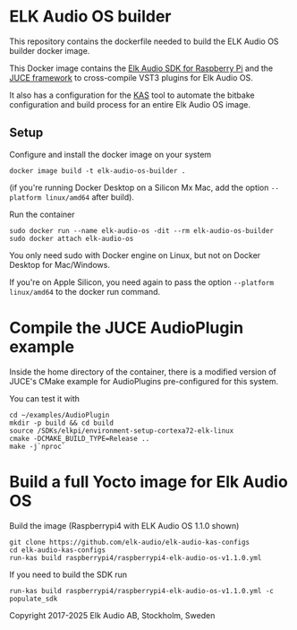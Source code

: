 # ELK Audio OS builder

This repository contains the dockerfile needed to build the ELK Audio OS builder docker image.

This Docker image contains the [Elk Audio SDK for Raspberry Pi](https://github.com/elk-audio/elkpi-sdk) and the [JUCE framework](https://github.com/juce-framework/JUCE) to cross-compile VST3 plugins for Elk Audio OS.

It also has a configuration for the [KAS](https://github.com/siemens/kas) tool to automate the bitbake configuration and build process for an entire Elk Audio OS image.

## Setup

Configure and install the docker image on your system
  ```
  docker image build -t elk-audio-os-builder .
  ```

(if you're running Docker Desktop on a Silicon Mx Mac, add the option `--platform linux/amd64` after build).

Run the container
  ```
  sudo docker run --name elk-audio-os -dit --rm elk-audio-os-builder
  sudo docker attach elk-audio-os
  ```

You only need sudo with Docker engine on Linux, but not on Docker Desktop for Mac/Windows.

If you're on Apple Silicon, you need again to pass the option `--platform linux/amd64` to the docker run command.

# Compile the JUCE AudioPlugin example

Inside the home directory of the container, there is a modified version of JUCE's CMake example for AudioPlugins pre-configured for this system.

You can test it with
  ```
  cd ~/examples/AudioPlugin
  mkdir -p build && cd build
  source /SDKs/elkpi/environment-setup-cortexa72-elk-linux
  cmake -DCMAKE_BUILD_TYPE=Release ..
  make -j`nproc`
  ```

# Build a full Yocto image for Elk Audio OS

Build the image (Raspberrypi4 with ELK Audio OS 1.1.0 shown)
  ```
  git clone https://github.com/elk-audio/elk-audio-kas-configs
  cd elk-audio-kas-configs
  run-kas build raspberrypi4/raspberrypi4-elk-audio-os-v1.1.0.yml
  ```

  If you need to build the SDK run
  ```
  run-kas build raspberrypi4/raspberrypi4-elk-audio-os-v1.1.0.yml -c populate_sdk
  ```

Copyright 2017-2025 Elk Audio AB, Stockholm, Sweden

